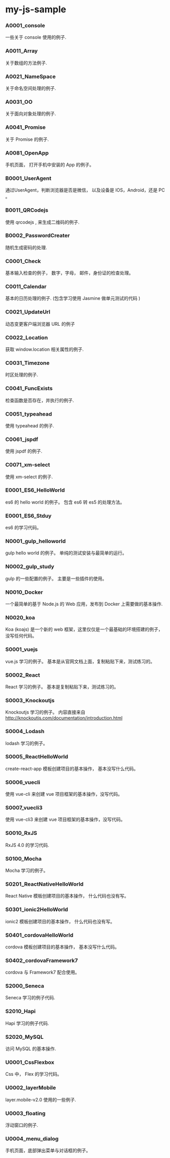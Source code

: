 # my-js-sample


### A0001_console
一些关于 console 使用的例子.


### A0011_Array
关于数组的方法例子.


### A0021_NameSpace
关于命名空间处理的例子.


### A0031_OO
关于面向对象处理的例子.


### A0041_Promise
关于 Promise 的例子.


### A0081_OpenApp
手机页面， 打开手机中安装的 App 的例子。


### B0001_UserAgent
通过UserAgent，判断浏览器是否是微信， 以及设备是 IOS，Android，还是 PC 。


### B0011_QRCodejs
使用 qrcodejs , 来生成二维码的例子.


### B0002_PasswordCreater
随机生成密码的处理.


### C0001_Check
基本输入检查的例子，  数字，字母， 邮件，身份证的检查处理。



### C0011_Calendar
基本的日历处理的例子. (包含学习使用 Jasmine 做单元测试的代码 )


### C0021_UpdateUrl
动态变更客户端浏览器 URL 的例子


### C0022_Location
获取 window.location 相关属性的例子.


### C0031_Timezone
时区处理的例子.


### C0041_FuncExists
检查函数是否存在，并执行的例子.


### C0051_typeahead
使用 typeahead 的例子.


### C0061_jspdf
使用 jspdf 的例子.


### C0071_xm-select
使用 xm-select 的例子.


### E0001_ES6_HelloWorld
es6 的 hello world 的例子。  包含 es6 转 es5 的处理方法。


### E0001_ES6_Stduy
es6 的学习代码。


### N0001_gulp_helloworld
gulp hello world 的例子。 单纯的测试安装与最简单的运行。


### N0002_gulp_study
gulp 的一些配置的例子。 主要是一些插件的使用。


### N0010_Docker
一个最简单的基于 Node.js 的 Web 应用，发布到 Docker 上需要做的基本操作.

### N0020_koa
Koa (koajs) 是一个新的 web 框架，这里仅仅是一个最基础的环境搭建的例子，没写任何代码。


### S0001_vuejs
vue.js 学习的例子。 基本是从官网文档上面，复制粘贴下来，测试练习的。


### S0002_React
React 学习的例子。 基本是复制粘贴下来，测试练习的。


### S0003_Knockoutjs
Knockoutjs 学习的例子。 内容直接来自 http://knockoutjs.com/documentation/introduction.html


### S0004_Lodash
lodash 学习的例子。


### S0005_ReactHelloWorld
create-react-app 模板创建项目的基本操作， 基本没写什么代码。

### S0006_vuecli
使用 vue-cli 来创建 vue 项目框架的基本操作，没写代码。

### S0007_vuecli3
使用 vue-cli3 来创建 vue 项目框架的基本操作，没写代码。


### S0010_RxJS
RxJS 4.0 的学习代码.


### S0100_Mocha
Mocha 学习的例子。


### S0201_ReactNativeHelloWorld
React Native 模板创建项目的基本操作， 什么代码也没有写。


### S0301_ionic2HelloWorld
ionic2 模板创建项目的基本操作， 什么代码也没有写。

### S0401_cordovaHelloWorld
cordova 模板创建项目的基本操作， 基本没写什么代码。

### S0402_cordovaFramework7
cordova 与 Framework7 配合使用。


### S2000_Seneca
Seneca 学习的例子代码.


### S2010_Hapi
Hapi 学习的例子代码.


### S2020_MySQL
访问 MySQL 的基本操作.


### U0001_CssFlexbox
Css 中， Flex 的学习代码。


### U0002_layerMobile
layer.mobile-v2.0 使用的一些例子.


### U0003_floating
浮动窗口的例子.


### U0004_menu_dialog
手机页面，底部弹出菜单与对话框的例子。

